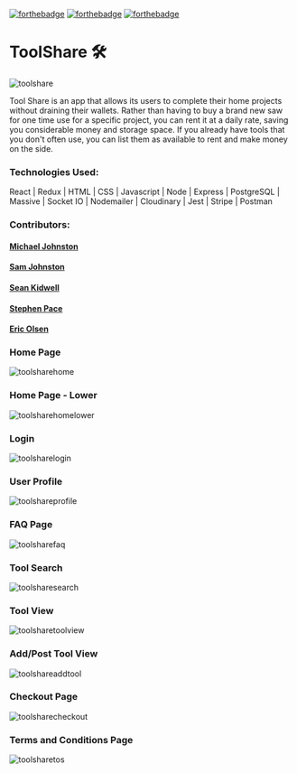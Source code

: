 [![forthebadge](https://forthebadge.com/images/badges/made-with-javascript.svg)](https://forthebadge.com) [![forthebadge](https://forthebadge.com/images/badges/powered-by-responsibility.svg)](https://forthebadge.com) [![forthebadge](https://forthebadge.com/images/badges/certified-elijah-wood.svg)](https://forthebadge.com)

# ToolShare 🛠️

![toolshare](https://user-images.githubusercontent.com/26236137/51583553-6a5a4180-1e8e-11e9-85d8-3ed843105be4.png)

Tool Share is an app that allows its users to complete their home projects without draining their wallets.  Rather than having to buy a brand new saw for one time use for a specific project, you can rent it at a daily rate, saving you considerable money and storage space.  If you already have tools that you don't often use, you can list them as available to rent and make money on the side.  

### Technologies Used:

React | Redux | HTML | CSS | Javascript | Node | Express | PostgreSQL | Massive | Socket IO | Nodemailer | Cloudinary | Jest | Stripe | Postman 

### Contributors:

#### [Michael Johnston](https://github.com/michaeljamie "Michael Johnston")
#### [Sam Johnston](https://github.com/samabu "Sam Johnston")
#### [Sean Kidwell](https://github.com/seankidwell "Sean Kidwell")
#### [Stephen Pace](https://github.com/sjpace2 "Stephen Pace")
#### [Eric Olsen](https://github.com/ejolsen "Eric Olsen")
  
### Home Page

![toolsharehome](https://user-images.githubusercontent.com/26236137/45663028-bac92900-bac1-11e8-9e99-edd015c3c0e9.PNG)

### Home Page - Lower

![toolsharehomelower](https://user-images.githubusercontent.com/26236137/45663090-f6fc8980-bac1-11e8-84d9-db1518fdaa8e.PNG)

### Login

![toolsharelogin](https://user-images.githubusercontent.com/26236137/45663056-cd436280-bac1-11e8-9891-9229c4f2a6b6.PNG)

### User Profile

![toolshareprofile](https://user-images.githubusercontent.com/26236137/45663072-e0563280-bac1-11e8-8791-6e50665e2b63.PNG)

### FAQ Page

![toolsharefaq](https://user-images.githubusercontent.com/26236137/45663103-0e3b7700-bac2-11e8-98bb-95b55e8740f5.PNG)

### Tool Search

![toolsharesearch](https://user-images.githubusercontent.com/26236137/45663115-1eebed00-bac2-11e8-8071-9c2b746d7e4f.PNG)

### Tool View

![toolsharetoolview](https://user-images.githubusercontent.com/26236137/45663129-2ca17280-bac2-11e8-92f9-80a646c998aa.PNG)

### Add/Post Tool View

![toolshareaddtool](https://user-images.githubusercontent.com/26236137/45663137-39be6180-bac2-11e8-887c-2ad4a8d998dc.PNG)

### Checkout Page

![toolsharecheckout](https://user-images.githubusercontent.com/26236137/45663165-4e9af500-bac2-11e8-8944-985cba46b567.PNG)

### Terms and Conditions Page

![toolsharetos](https://user-images.githubusercontent.com/26236137/45663169-59ee2080-bac2-11e8-8ef6-b79165edd415.PNG)
